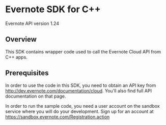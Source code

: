 Evernote SDK for C++
=========================================

Evernote API version 1.24

Overview
--------
This SDK contains wrapper code used to call the Evernote Cloud API from C++ apps.

Prerequisites
-------------
In order to use the code in this SDK, you need to obtain an API key from http://dev.evernote.com/documentation/cloud. You'll also find full API documentation on that page.

In order to run the sample code, you need a user account on the sandbox service where you will do your development. Sign up for an account at https://sandbox.evernote.com/Registration.action 
